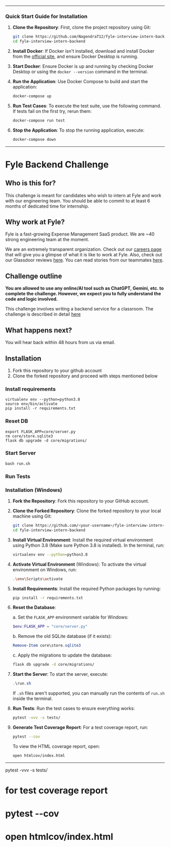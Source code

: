 

---

### Quick Start Guide for Installation

1. **Clone the Repository**: 
   First, clone the project repository using Git:
   ```bash
   git clone https://github.com/NagendraT12/fyle-interview-intern-backend.git
   cd fyle-interview-intern-backend
   ```

2. **Install Docker**: 
   If Docker isn't installed, download and install Docker from the [official site](https://www.docker.com/), and ensure Docker Desktop is running.

3. **Start Docker**: 
   Ensure Docker is up and running by checking Docker Desktop or using the `docker --version` command in the terminal.

4. **Run the Application**: 
   Use Docker Compose to build and start the application:
   ```bash
   docker-compose up
   ```

5. **Run Test Cases**: 
   To execute the test suite, use the following command. If tests fail on the first try, rerun them:
   ```bash
   docker-compose run test
   ```

6. **Stop the Application**: 
   To stop the running application, execute:
   ```bash
   docker-compose down
   ```

---

# Fyle Backend Challenge

## Who is this for?

This challenge is meant for candidates who wish to intern at Fyle and work with our engineering team. You should be able to commit to at least 6 months of dedicated time for internship.

## Why work at Fyle?

Fyle is a fast-growing Expense Management SaaS product. We are ~40 strong engineering team at the moment. 

We are an extremely transparent organization. Check out our [careers page](https://careers.fylehq.com) that will give you a glimpse of what it is like to work at Fyle. Also, check out our Glassdoor reviews [here](https://www.glassdoor.co.in/Reviews/Fyle-Reviews-E1723235.htm). You can read stories from our teammates [here](https://stories.fylehq.com).


## Challenge outline

**You are allowed to use any online/AI tool such as ChatGPT, Gemini, etc. to complete the challenge. However, we expect you to fully understand the code and logic involved.**

This challenge involves writing a backend service for a classroom. The challenge is described in detail [here](./Application.md)


## What happens next?

You will hear back within 48 hours from us via email. 


## Installation

1. Fork this repository to your github account
2. Clone the forked repository and proceed with steps mentioned below

### Install requirements

```
virtualenv env --python=python3.8
source env/bin/activate
pip install -r requirements.txt
```
### Reset DB

```
export FLASK_APP=core/server.py
rm core/store.sqlite3
flask db upgrade -d core/migrations/
```
### Start Server

```
bash run.sh
```
### Run Tests


### **Installation (Windows)**

1. **Fork the Repository**:
   Fork this repository to your GitHub account.

2. **Clone the Forked Repository**:
   Clone the forked repository to your local machine using Git:
   ```bash
   git clone https://github.com/<your-username>/fyle-interview-intern-backend.git
   cd fyle-interview-intern-backend
   ```

3. **Install Virtual Environment**:
   Install the required virtual environment using Python 3.8 (Make sure Python 3.8 is installed).
   In the terminal, run:
   ```bash
   virtualenv env --python=python3.8
   ```

4. **Activate Virtual Environment** (Windows):
   To activate the virtual environment on Windows, run:
   ```bash
   .\env\Scripts\activate
   ```

5. **Install Requirements**:
   Install the required Python packages by running:
   ```bash
   pip install -r requirements.txt
   ```

6. **Reset the Database**:

   a. Set the `FLASK_APP` environment variable for Windows:
   ```powershell
   $env:FLASK_APP = "core/server.py"
   ```

   b. Remove the old SQLite database (if it exists):
   ```powershell
   Remove-Item core\store.sqlite3
   ```

   c. Apply the migrations to update the database:
   ```bash
   flask db upgrade -d core/migrations/
   ```

7. **Start the Server**:
   To start the server, execute:
   ```powershell
   .\run.sh
   ```

   If `.sh` files aren't supported, you can manually run the contents of `run.sh` inside the terminal.

8. **Run Tests**:
   Run the test cases to ensure everything works:
   ```bash
   pytest -vvv -s tests/
   ```

9. **Generate Test Coverage Report**:
   For a test coverage report, run:
   ```bash
   pytest --cov
   ```

   To view the HTML coverage report, open:
   ```bash
   open htmlcov/index.html
   ```

---


pytest -vvv -s tests/

# for test coverage report
# pytest --cov
# open htmlcov/index.html
```
